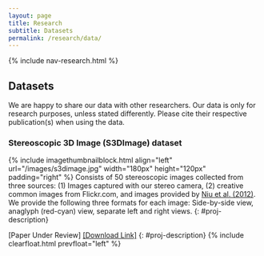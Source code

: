 ```yaml
---
layout: page
title: Research
subtitle: Datasets
permalink: /research/data/
---
```

{% include nav-research.html  %}

## Datasets

We are happy to share our data with other researchers. Our data is only for research purposes, unless stated differently. Please cite their respective publication(s) when using the data.

### Stereoscopic 3D Image (S3DImage) dataset

{% include imagethumbnailblock.html align="left" url="/images/s3dimage.jpg" width="180px" height="120px" padding="right" %}
Consists of 50 stereoscopic images collected from three sources: (1) Images captured with our stereo camera, (2) creative common images from Flickr.com, and images provided by [Niu et al. (2012)](http://web.cecs.pdx.edu/~fliu/project/stereo-warp/). We provide the following three formats for each image: Side-by-side view, anaglyph (red-cyan) view, separate left and right views.
{: #proj-description}

[Paper Under Review] [[Download Link]](http://pesona.mmu.edu.my/~lkwong/S3DImage.zip)
{: #proj-description}
{% include clearfloat.html prevfloat="left" %}



